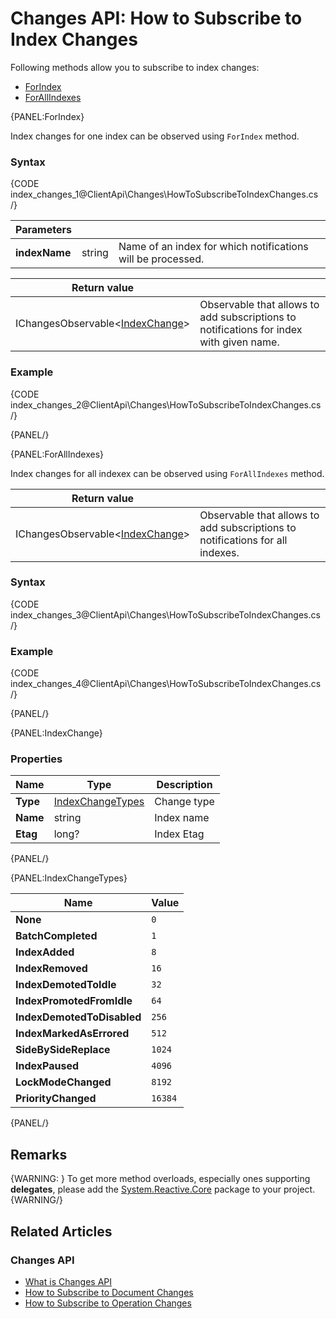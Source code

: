 # Changes API: How to Subscribe to Index Changes

Following methods allow you to subscribe to index changes:

- [ForIndex](../../client-api/changes/how-to-subscribe-to-index-changes#forindex)
- [ForAllIndexes](../../client-api/changes/how-to-subscribe-to-index-changes#forallindexes)

{PANEL:ForIndex}

Index changes for one index can be observed using `ForIndex` method.

### Syntax

{CODE index_changes_1@ClientApi\Changes\HowToSubscribeToIndexChanges.cs /}

| Parameters | | |
| ------------- | ------------- | ----- |
| **indexName** | string | Name of an index for which notifications will be processed. |

| Return value | |
| ------------- | ----- |
| IChangesObservable<[IndexChange](../../client-api/changes/how-to-subscribe-to-index-changes#indexchange)> | Observable that allows to add subscriptions to notifications for index with given name. |

### Example

{CODE index_changes_2@ClientApi\Changes\HowToSubscribeToIndexChanges.cs /}

{PANEL/}

{PANEL:ForAllIndexes}

Index changes for all indexex can be observed using `ForAllIndexes` method.

| Return value | |
| ------------- | ----- |
| IChangesObservable<[IndexChange](../../client-api/changes/how-to-subscribe-to-index-changes#indexchange)> | Observable that allows to add subscriptions to notifications for all indexes. |

### Syntax

{CODE index_changes_3@ClientApi\Changes\HowToSubscribeToIndexChanges.cs /}

### Example

{CODE index_changes_4@ClientApi\Changes\HowToSubscribeToIndexChanges.cs /}

{PANEL/}

{PANEL:IndexChange}

### Properties

| Name | Type | Description |
| ------------- | ------------- | ----- |
| **Type** | [IndexChangeTypes](../../client-api/changes/how-to-subscribe-to-index-changes#indexchangetypes) | Change type |
| **Name** | string | Index name |
| **Etag** | long? | Index Etag |

{PANEL/}

{PANEL:IndexChangeTypes}

| Name | Value |
| ---- | ----- |
| **None** | `0` |
| **BatchCompleted** | `1` |
| **IndexAdded** | `8` |
| **IndexRemoved** | `16` |
| **IndexDemotedToIdle** | `32` |
| **IndexPromotedFromIdle** | `64` |
| **IndexDemotedToDisabled** | `256` |
| **IndexMarkedAsErrored** | `512` |
| **SideBySideReplace** | `1024` |
| **IndexPaused** | `4096` |
| **LockModeChanged** | `8192` |
| **PriorityChanged** | `16384` |

{PANEL/}

## Remarks

{WARNING: }
To get more method overloads, especially ones supporting **delegates**, please add the 
[System.Reactive.Core](https://www.nuget.org/packages/System.Reactive.Core/) package to your project.  
{WARNING/}

## Related Articles

### Changes API

- [What is Changes API](../../client-api/changes/what-is-changes-api)
- [How to Subscribe to Document Changes](../../client-api/changes/what-is-changes-api)
- [How to Subscribe to Operation Changes](../../client-api/changes/how-to-subscribe-to-operation-changes)
